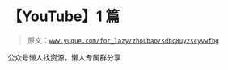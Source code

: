 # 【YouTube】1 篇

> 原文：[`www.yuque.com/for_lazy/zhoubao/sdbc8uyzscyvwfbg`](https://www.yuque.com/for_lazy/zhoubao/sdbc8uyzscyvwfbg)

公众号懒人找资源，懒人专属群分享